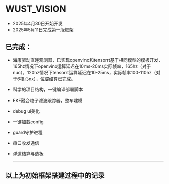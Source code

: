 # WUST_VISION
* 2025年4月30日开始开发
* 2025年5月11日完成第一版框架

## 已完成：
* 海康驱动直连观测器，已实现openvino和tensorrt基于相同模型的模板开发，165hz情况下openvino运算延迟在10ms-20ms实际帧率，165hz（对于nuc），120hz情况下tensorrt运算延迟在10-25ms，实际帧率100-110hz（对于6核心nx），位姿结算已完成。
* 科学的项目结构，一键编译部署脚本
* EKF融合粒子滤波跟踪器，整车建模
* debug ui美化
* 一键加载config 
* guard守护进程
* 串口收发通信
* 弹道结算与选板
  
  ---
## 以上为初始框架搭建过程中的记录
